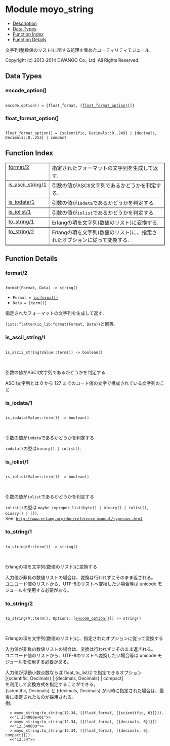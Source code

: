 

# Module moyo_string #
* [Description](#description)
* [Data Types](#types)
* [Function Index](#index)
* [Function Details](#functions)

文字列(整数値のリスト)に関する処理を集めたユーティリティモジュール.

Copyright (c) 2013-2014 DWANGO Co., Ltd. All Rights Reserved.

<a name="types"></a>

## Data Types ##




### <a name="type-encode_option">encode_option()</a> ###


<pre><code>
encode_option() = {float_format, [<a href="#type-float_format_option">float_format_option()</a>]}
</code></pre>




### <a name="type-float_format_option">float_format_option()</a> ###


<pre><code>
float_format_option() = {scientific, Decimals::0..249} | {decimals, Decimals::0..253} | compact
</code></pre>

<a name="index"></a>

## Function Index ##


<table width="100%" border="1" cellspacing="0" cellpadding="2" summary="function index"><tr><td valign="top"><a href="#format-2">format/2</a></td><td>指定されたフォーマットの文字列を生成して返す.</td></tr><tr><td valign="top"><a href="#is_ascii_string-1">is_ascii_string/1</a></td><td>引数の値がASCII文字列であるかどうかを判定する.</td></tr><tr><td valign="top"><a href="#is_iodata-1">is_iodata/1</a></td><td>引数の値が<code>iodata</code>であるかどうかを判定する.</td></tr><tr><td valign="top"><a href="#is_iolist-1">is_iolist/1</a></td><td>引数の値が<code>iolist</code>であるかどうかを判定する.</td></tr><tr><td valign="top"><a href="#to_string-1">to_string/1</a></td><td>Erlangの項を文字列(数値のリスト)に変換する.</td></tr><tr><td valign="top"><a href="#to_string-2">to_string/2</a></td><td>Erlangの項を文字列(数値のリスト)に、指定されたオプションに従って変換する.</td></tr></table>


<a name="functions"></a>

## Function Details ##

<a name="format-2"></a>

### format/2 ###

<pre><code>
format(Format, Data) -&gt; string()
</code></pre>

<ul class="definitions"><li><code>Format = <a href="io.md#type-format">io:format()</a></code></li><li><code>Data = [term()]</code></li></ul>

指定されたフォーマットの文字列を生成して返す.

`lists:flatten(io_lib:format(Format, Data))`と同等.

<a name="is_ascii_string-1"></a>

### is_ascii_string/1 ###

<pre><code>
is_ascii_string(Value::term()) -&gt; boolean()
</code></pre>
<br />

引数の値がASCII文字列であるかどうかを判定する

ASCII文字列とは 0 から 127 までのコード値の文字で構成されている文字列のこと

<a name="is_iodata-1"></a>

### is_iodata/1 ###

<pre><code>
is_iodata(Value::term()) -&gt; boolean()
</code></pre>
<br />

引数の値が`iodata`であるかどうかを判定する

`iodata()`の型は`binary() | iolist()`.

<a name="is_iolist-1"></a>

### is_iolist/1 ###

<pre><code>
is_iolist(Value::term()) -&gt; boolean()
</code></pre>
<br />

引数の値が`iolist`であるかどうかを判定する

`iolist()`の型は `maybe_improper_list(byte() | binary() | iolist(), binary() | [])`. <br />
See: [`http://www.erlang.org/doc/reference_manual/typespec.html`](http://www.erlang.org/doc/reference_manual/typespec.html)

<a name="to_string-1"></a>

### to_string/1 ###

<pre><code>
to_string(V::term()) -&gt; string()
</code></pre>
<br />

Erlangの項を文字列(数値のリスト)に変換する

入力値が非負の数値リストの場合は、変換は行われずにそのまま返される。<br />
ユニコード値のリストから、UTF-8のリストへ変換したい場合等は unicode モジュールを使用する必要がある。

<a name="to_string-2"></a>

### to_string/2 ###

<pre><code>
to_string(V::term(), Options::[<a href="#type-encode_option">encode_option()</a>]) -&gt; string()
</code></pre>
<br />

Erlangの項を文字列(数値のリスト)に、指定されたオプションに従って変換する

入力値が非負の数値リストの場合は、変換は行われずにそのまま返される。<br />
ユニコード値のリストから、UTF-8のリストへ変換したい場合等は unicode モジュールを使用する必要がある。<br />

入力値が浮動小数点数ならば float_to_list/2 で指定できるオプション<br />
[{scientific, Decimals} | {decimals, Decimals} | compact]<br />
を利用して変換方式を指定することができる。<br />
{scientific, Decimals} と {decimals, Decimals} が同時に指定された場合は、最後に指定されたものが採用される。<br />
例:

```
  > moyo_string:to_string(12.34, [{float_format, [{scientific, 6}]}]).
  <<"1.234000e+01">>
  > moyo_string:to_string(12.34, [{float_format, [{decimals, 6}]}]).
  <<"12.340000">>
  > moyo_string:to_string(12.34, [{float_format, [{decimals, 6}, compact]}]).
  <<"12.34">>
```

